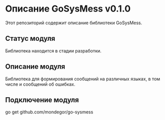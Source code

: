 # Описание GoSysMess v0.1.0
Этот репозиторий содержит описание библиотеки GoSysMess.

## Статус модуля
Библиотека находится в стадии разработки.

## Описание модуля
Библиотека для формирования сообщений на различных языках, в том числе и сообщений об ошибках.

## Подключение модуля
go get github.com/mondegor/go-sysmess